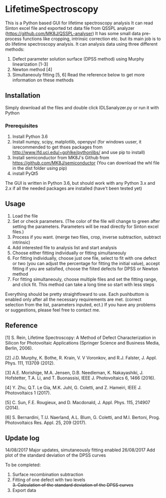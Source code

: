 # LifetimeSpectroscopy
This is a Python based GUI for lifetime spectroscopy analysis
It can read Sinton excel file and exported txt data file from QSSPL analyzer (https://github.com/MK8J/QSSPL-analyser)
It has some small data pre-process functions like cropping, intrinsic correction etc. but its main job is to do lifetime spectroscopy analysis.
It can analysis data using three different methods:
1. Defect parameter solution surface (DPSS method) using Murphy linearization [1-3]
2. Newton method [4]
3. Simultaneouly fitting [5, 6]
Read the reference below to get more information on these methods

## Installation
Simply download all the files and double click IDLSanalyzer.py or run it with Python

### Prerequisites
1. Install Python 3.6
2. Install numpy, scipy, matplotlib, openpyxl (for windows uuser, it isrecommended to get thses packages from http://www.lfd.uci.edu/~gohlke/pythonlibs/ and use pip to install)
3. Install semiconductor from MK8J's Github from https://github.com/MK8J/semiconductor (You can download the whl file in the dist folder using pip)
4. install PyQt5

The GUI is written in Python 3.6, but should work with any Python 3.x and 2.x if all the needed packages are installed (have't been tested yet)

## Usage

1. Load the file
2. Set or check parameters. (The color of the file will change to green after setting the parameters. Parameters will be read directly for Sinton excel files.)
3. Process if you want. (merge two files, crop, inverse subtraction, subtract intrinsic)
4. Add interested file to analysis list and start analysis
5. Choose either fitting individually or fitting simultaneouly
6. For fitting individually, choose just one file, select to fit with one defect or two (you can adjust the percentage for fitting the initial value), accept fitting if you are satisfied, choose the fiited defects for DPSS or Newton method 
7. For fitting simultaneouly, choose multiple files and set the fitting range, and click fit. This method can take a long time so start with less steps

Everything should be pretty straightfoward to use. Each pushbuttom is enabled only after all the necessary requirements are met. (correct selection from the list, parameters inputed, ect.)
If you have any problems or suggestions, please feel free to contact me.

## Reference

[1] S. Rein, Lifetime Spectroscopy: A Method of Defect Characterization in Silicon for Photovoltaic Applications (Springer Science and Business Media, Berlin, 2006).

[2] J.D. Murphy, K. Bothe, R. Krain, V. V Voronkov, and R.J. Falster, J. Appl. Phys. 111, 113709 (2012).

[3] A.E. Morishige, M.A. Jensen, D.B. Needleman, K. Nakayashiki, J. Hofstetter, T.A. Li, and T. Buonassisi, IEEE J. Photovoltaics 6, 1466 (2016).

[4] Y. Zhu, Q.T. Le Gia, M.K. Juhl, G. Coletti, and Z. Hameiri, IEEE J. Photovoltaics 1 (2017).

[5] C. Sun, F.E. Rougieux, and D. Macdonald, J. Appl. Phys. 115, 214907 (2014).

[6] S. Bernardini, T.U. Naerland, A.L. Blum, G. Coletti, and M.I. Bertoni, Prog. Photovoltaics Res. Appl. 25, 209 (2017).


## Update log
14/08/2017 Major updates, simutaneously fitting enabled
26/08/2017 Add plot of the standard deviation of the DPSS curves

To be completed:
1. Surface recombination subtraction
2. Fitting of one defect with two levels<br />
<strike>3. Calculation of the standard deviation of the DPSS curves</strike><br />
4. Export data
